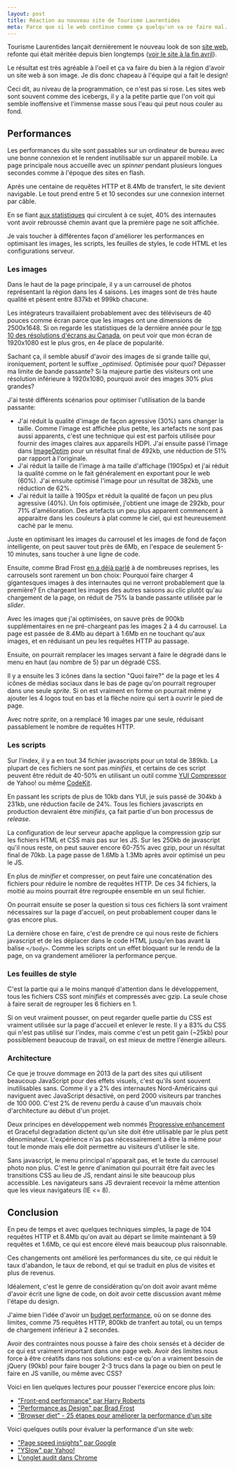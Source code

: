 ```yaml
---
layout: post
title: Réaction au nouveau site de Tourisme Laurentides
meta: Parce que si le web continue comme ça quelqu'un va se faire mal.
---
```


Tourisme Laurentides lançait dernièrement le nouveau look de son [site web](http://laurentides.com), refonte qui était méritée depuis bien longtemps ([voir le site à la fin avril](http://web.archive.org/web/20130429161615/http://www.laurentides.com/)).

Le résultat est très agréable à l'oeil et ça va faire du bien à la région d'avoir un site web à son image. Je dis donc chapeau à l'équipe qui a fait le design!

Ceci dit, au niveau de la programmation, ce n'est pas si rose. Les sites web sont souvent comme des icebergs, il y a la petite partie que l'on voit qui semble inoffensive et l'immense masse sous l'eau qui peut nous couler au fond.

## Performances
Les performances du site sont passables sur un ordinateur de bureau avec une bonne connexion et le rendent inutilisable sur un appareil mobile. La page principale nous accueille avec un *spinner* pendant plusieurs longues secondes comme à l'époque des sites en flash.

Après une centaine de requêtes HTTP et 8.4Mb de transfert, le site devient navigable. Le tout prend entre 5 et 10 secondes sur une connexion internet par câble.

En se fiant [aux statistiques](http://blog.kissmetrics.com/loading-time/) qui circulent à ce sujet, 40% des internautes vont avoir rebroussé chemin avant que la première page ne soit affichée.

Je vais toucher à différentes façon d'améliorer les performances en optimisant les images, les scripts, les feuilles de styles, le code HTML et les configurations serveur.

### Les images
Dans le haut de la page principale, il y a un carrousel de photos représentant la région dans les 4 saisons. Les images sont de très haute qualité et pèsent entre 837kb et 999kb chacune.

Les intégrateurs travaillaient probablement avec des téléviseurs de 40 pouces comme écran parce que les images ont une  dimensions de 2500x1648. Si on regarde les statistiques de la dernière année pour le [top 10 des résolutions d'écrans au Canada](http://gs.statcounter.com/#resolution-CA-monthly-201205-201305), on peut voir que mon écran de 1920x1080 est le plus gros, en 4e place de popularité.

Sachant ça, il semble abusif d'avoir des images de si grande taille qui, ironiquement, portent le suffixe *_optimised*. Optimisée pour quoi? Dépasser ma limite de bande passante? Si la majeure partie des visiteurs ont une résolution inférieure à 1920x1080, pourquoi avoir des images 30% plus grandes?

J'ai testé différents scénarios pour optimiser l'utilisation de la bande passante:

- J'ai réduit la qualité d'image de façon agressive (30%) sans changer la taille. Comme l'image est affichée plus petite, les artefacts ne sont pas aussi apparents, c'est une technique qui est est parfois utilisée pour fournir des images claires aux appareils HDPI. J'ai ensuite passé l'image dans [ImageOptim](http://imageoptim.com/) pour un résultat final de 492kb, une réduction de 51% par rapport à l'originale.
- J'ai réduit la taille de l'image à ma taille d'affichage (1905px) et j'ai réduit la qualité comme on le fait généralement en exportant pour le web (60%). J'ai ensuite optimisé l'image pour un résultat de 382kb, une réduction de 62%.
- J'ai réduit la taille à 1905px et réduit la qualité de façon un peu plus agressive (40%). Un fois optimisée, j'obtient une image de 292kb, pour 71% d'amélioration. Des artefacts un peu plus apparent commencent à apparaitre dans les couleurs à plat comme le ciel, qui est heureusement caché par le menu.

Juste en optimisant les images du carrousel et les images de fond de façon intelligente, on peut sauver tout près de 6Mb, en l'espace de seulement 5-10 minutes, sans toucher à une ligne de code.

Ensuite, comme Brad Frost [en a déjà parlé](http://bradfrostweb.com/blog/post/carousels/) à de nombreuses reprises, les carrousels sont rarement un bon choix: Pourquoi faire charger 4 gigantesques images à des internautes qui ne verront probablement que la première? En chargeant les images des autres saisons au clic plutôt qu'au chargement de la page, on réduit de 75% la bande passante utilisée par le *slider*.

Avec les images que j'ai optimisées, on sauve près de 900kb supplémentaires en ne pré-chargeant pas les images 2 à 4 du carrousel. La page est passée de 8.4Mb au départ à 1.6Mb en ne touchant qu'aux images, et en réduisant un peu les requêtes HTTP au passage.

Ensuite, on pourrait remplacer les images servant à faire le dégradé dans le menu en haut (au nombre de 5) par un dégradé CSS.

Il y a ensuite les 3 icônes dans la section "Quoi faire?" de la page et les 4 icônes de médias sociaux dans le bas de page qu'on pourrait regrouper dans une seule *sprite*. Si on est vraiment en forme on pourrait même y ajouter les 4 logos tout en bas et la flèche noire qui sert à ouvrir le pied de page.

Avec notre *sprite*, on a remplacé 16 images par une seule, réduisant passablement le nombre de requêtes HTTP.

### Les scripts
Sur l'index, il y a en tout 34 fichier javascripts pour un total de 389kb. La plupart de ces fichiers ne sont pas *minifiés*, et certains de ces script peuvent être réduit de 40-50% en utilisant un outil comme [YUI Compressor](http://yui.github.io/yuicompressor/) de Yahoo! ou même [CodeKit](http://incident57.com/codekit/).

En passant les scripts de plus de 10kb dans YUI, je suis passé de 304kb à 231kb, une réduction facile de 24%. Tous les fichiers javascripts en production devraient être *minifiés*, ça fait partie d'un bon processus de *release*.

La configuration de leur serveur apache applique la compression gzip sur les fichiers HTML et CSS mais pas sur les JS. Sur les 250kb de javascript qu'il nous reste, on peut sauver encore 60-75% avec gzip, pour un résultat final de 70kb. La page passe de 1.6Mb à 1.3Mb après avoir optimisé un peu le JS.

En plus de *minifier* et compresser, on peut faire une concaténation des fichiers pour réduire le nombre de requêtes HTTP. De ces 34 fichiers, la moitié au moins pourrait être regroupée ensemble en un seul fichier.

On pourrait ensuite se poser la question si tous ces fichiers là sont vraiment nécessaires sur la page d'accueil, on peut probablement couper dans le gras encore plus.

La dernière chose en faire, c'est de prendre ce qui nous reste de fichiers javascript et de les déplacer dans le code HTML jusqu'en bas avant la balise `</body>`. Comme les scripts ont un effet bloquant sur le rendu de la page, on va grandement améliorer la performance perçue.

### Les feuilles de style
C'est la partie qui a le moins manqué d'attention dans le développement, tous les fichiers CSS sont *minifiés* et compressés avec gzip. La seule chose à faire serait de regrouper les 6 fichiers en 1.

Si on veut vraiment pousser, on peut regarder quelle partie du CSS est vraiment utilisée sur la page d'accueil et enlever le reste. Il y a 83% du CSS qui n'est pas utilisé sur l'index, mais comme c'est un petit gain (~25kb) pour possiblement beaucoup de travail, on est mieux de mettre l'énergie ailleurs.

### Architecture
Ce que je trouve dommage en 2013 de la part des sites qui utilisent beaucoup JavaScript pour des effets visuels, c'est qu'ils sont souvent inutilisables sans. Comme il y a 2% des internautes Nord-Américains qui naviguent avec JavaScript désactivé, on perd 2000 visiteurs par tranches de 100 000. C'est 2% de revenu perdu à cause d'un mauvais choix d'architecture au début d'un projet.

Deux principes en développement web nommés [Progressive enhancement](http://en.wikipedia.org/wiki/Progressive_enhancement) et Graceful degradation dictent qu'un site doit être utilisable par le plus petit dénominateur. L'expérience n'as pas nécessairement à être la même pour tout le monde mais elle doit permettre au visiteurs d'utiliser le site.

Sans javascript, le menu principal n'apparait pas, et le texte du carrousel photo non plus. C'est le genre d'animation qui pourrait être fait avec les transitions CSS au lieu de JS, rendant ainsi le site beaucoup plus accessible. Les navigateurs sans JS devraient recevoir la même attention que les vieux navigateurs (IE <= 8).

## Conclusion
En peu de temps et avec quelques techniques simples, la page de 104 requêtes HTTP et 8.4Mb qu'on avait au départ se limite maintenant à 59 requêtes et 1.6Mb, ce qui est encore élevé mais beaucoup plus raisonnable.

Ces changements ont amélioré les performances du site, ce qui réduit le taux d'abandon, le taux de rebond, et qui se traduit en plus de visites et plus de revenus.

Idéalement, c'est le genre de considération qu'on doit avoir avant même d'avoir écrit une ligne de code, on doit avoir cette discussion avant même l'étape du design.

J'aime bien l'idée d'avoir un [budget performance](http://timkadlec.com/2013/01/setting-a-performance-budget/), où on se donne des limites, comme 75 requêtes HTTP, 800kb de tranfert au total, ou un temps de chargement inférieur à 2 secondes.

Avoir des contraintes nous pousse à faire des choix sensés et à décider de ce qui est vraiment important dans une page web. Avoir des limites nous force à être créatifs dans nos solutions: est-ce qu'on a vraiment besoin de jQuery (90kb) pour faire bouger 2-3 trucs dans la page ou bien on peut le faire en JS vanille, ou même avec CSS?

Voici en lien quelques lectures pour pousser l'exercice encore plus loin:

- ["Front-end performance" par Harry Roberts](http://csswizardry.com/2013/01/front-end-performance-for-web-designers-and-front-end-developers/)
- ["Performance as Design" par Brad Frost](http://bradfrostweb.com/blog/post/performance-as-design/)
- ["Browser diet" - 25 étapes pour améliorer la performance d'un site](http://browserdiet.com/)

Voici quelques outils pour évaluer la performance d'un site web:

- ["Page speed insights" par Google](https://developers.google.com/speed/pagespeed/insights)
- ["YSlow" par Yahoo!](http://developer.yahoo.com/yslow/)
- [L'onglet audit dans Chrome](http://www.html5rocks.com/en/tutorials/developertools/auditpanel/)
